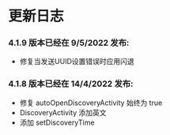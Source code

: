 # 更新日志

### **4.1.9** 版本已经在 9/5/2022 发布:
- 修复当发送UUID设置错误时应用闪退

### **4.1.8** 版本已经在 14/4/2022 发布:
- 修复 autoOpenDiscoveryActivity 始终为 true
- DiscoveryActivity 添加英文
- 添加 setDiscoveryTime
